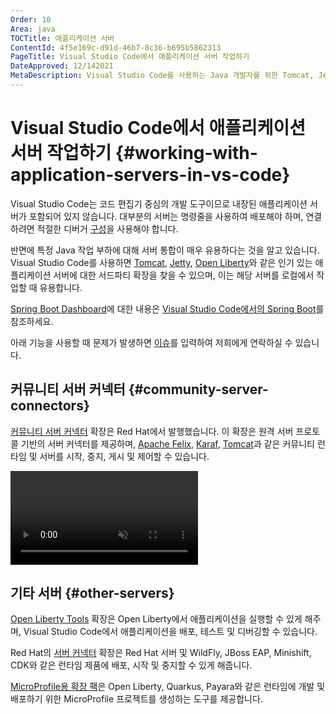 ```yaml
---
Order: 10
Area: java
TOCTitle: 애플리케이션 서버
ContentId: 4f5e169c-d91d-46b7-8c36-b695b5862313
PageTitle: Visual Studio Code에서 애플리케이션 서버 작업하기
DateApproved: 12/142021
MetaDescription: Visual Studio Code를 사용하는 Java 개발자를 위한 Tomcat, Jetty 및 Open Liberty 확장.
---
```


# Visual Studio Code에서 애플리케이션 서버 작업하기 {#working-with-application-servers-in-vs-code}

Visual Studio Code는 코드 편집기 중심의 개발 도구이므로 내장된 애플리케이션 서버가 포함되어 있지 않습니다. 대부분의 서버는 명령줄을 사용하여 배포해야 하며, 연결하려면 적절한 디버거 [구성](/docs/java/java-debugging.md#configure)을 사용해야 합니다.

반면에 특정 Java 작업 부하에 대해 서버 통합이 매우 유용하다는 것을 알고 있습니다. Visual Studio Code를 사용하면 [Tomcat](https://tomcat.apache.org/), [Jetty](https://www.eclipse.org/jetty/), [Open Liberty](https://openliberty.io/)와 같은 인기 있는 애플리케이션 서버에 대한 서드파티 확장을 찾을 수 있으며, 이는 해당 서버를 로컬에서 작업할 때 유용합니다.

[Spring Boot Dashboard](https://marketplace.visualstudio.com/items?itemName=vscjava.vscode-spring-boot-dashboard)에 대한 내용은 [Visual Studio Code에서의 Spring Boot](/docs/java/java-spring-boot.md)를 참조하세요.

아래 기능을 사용할 때 문제가 발생하면 [이슈](https://github.com/microsoft/vscode-java-pack/issues)를 입력하여 저희에게 연락하실 수 있습니다.

## 커뮤니티 서버 커넥터 {#community-server-connectors}

[커뮤니티 서버 커넥터](https://marketplace.visualstudio.com/items?itemName=redhat.vscode-community-server-connector) 확장은 Red Hat에서 발행했습니다. 이 확장은 원격 서버 프로토콜 기반의 서버 커넥터를 제공하며, [Apache Felix](https://felix.apache.org/documentation/index.html), [Karaf](https://karaf.apache.org/), [Tomcat](https://tomcat.apache.org/)과 같은 커뮤니티 런타임 및 서버를 시작, 중지, 게시 및 제어할 수 있습니다.

<video src="images/java-tomcat-jetty/server-connector.mp4" autoplay loop muted playsinline controls title="커뮤니티 서버 커넥터">
</video>

## 기타 서버 {#other-servers}

[Open Liberty Tools](https://marketplace.visualstudio.com/items?itemName=Open-Liberty.liberty-dev-vscode-ext) 확장은 Open Liberty에서 애플리케이션을 실행할 수 있게 해주며, Visual Studio Code에서 애플리케이션을 배포, 테스트 및 디버깅할 수 있습니다.

Red Hat의 [서버 커넥터](https://marketplace.visualstudio.com/items?itemName=redhat.vscode-server-connector) 확장은 Red Hat 서버 및 WildFly, JBoss EAP, Minishift, CDK와 같은 런타임 제품에 배포, 시작 및 중지할 수 있게 해줍니다.

[MicroProfile용 확장 팩](https://marketplace.visualstudio.com/items?itemName=MicroProfile-Community.vscode-microprofile-pack)은 Open Liberty, Quarkus, Payara와 같은 런타임에 개발 및 배포하기 위한 MicroProfile 프로젝트를 생성하는 도구를 제공합니다.
